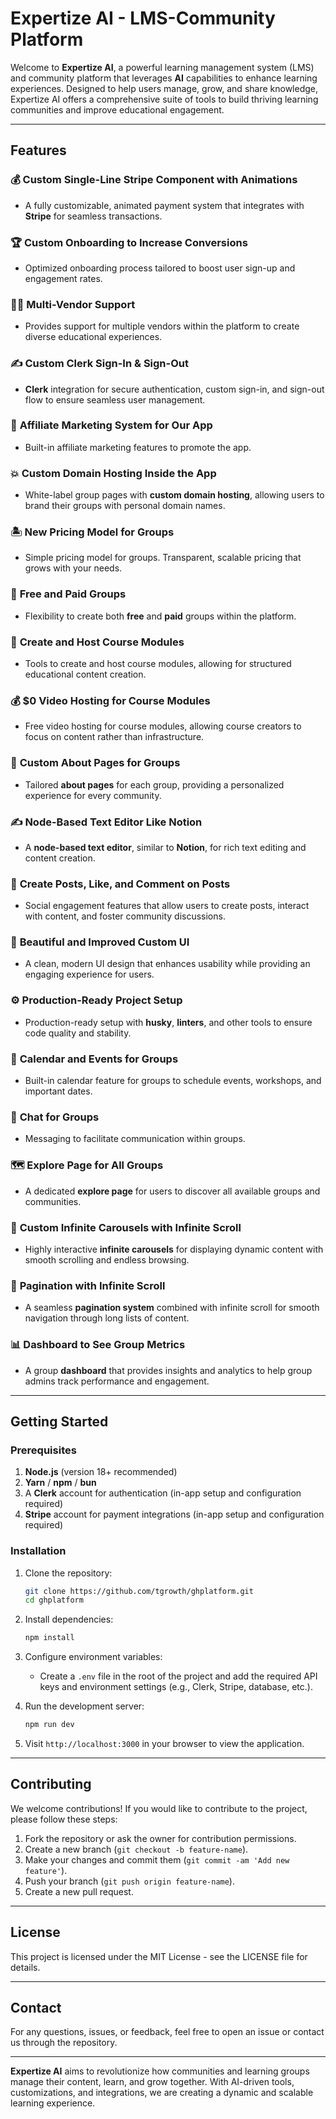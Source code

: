 # Expertize AI - LMS-Community Platform

Welcome to **Expertize AI**, a powerful learning management system (LMS) and community platform that leverages **AI** capabilities to enhance learning experiences. Designed to help users manage, grow, and share knowledge, Expertize AI offers a comprehensive suite of tools to build thriving learning communities and improve educational engagement.

---

## Features

### 💰 **Custom Single-Line Stripe Component with Animations**

-   A fully customizable, animated payment system that integrates with **Stripe** for seamless transactions.

### 🏆 **Custom Onboarding to Increase Conversions**

-   Optimized onboarding process tailored to boost user sign-up and engagement rates.

### 🧑‍💼 **Multi-Vendor Support**

-   Provides support for multiple vendors within the platform to create diverse educational experiences.

### ✍️ **Custom Clerk Sign-In & Sign-Out**

-   **Clerk** integration for secure authentication, custom sign-in, and sign-out flow to ensure seamless user management.

### 🤝 **Affiliate Marketing System for Our App**

-   Built-in affiliate marketing features to promote the app.

### 💥 **Custom Domain Hosting Inside the App**

-   White-label group pages with **custom domain hosting**, allowing users to brand their groups with personal domain names.

### 🏝️ **New Pricing Model for Groups**

-   Simple pricing model for groups. Transparent, scalable pricing that grows with your needs.

### 🎁 **Free and Paid Groups**

-   Flexibility to create both **free** and **paid** groups within the platform.

### 🎥 **Create and Host Course Modules**

-   Tools to create and host course modules, allowing for structured educational content creation.

### 💰 **$0 Video Hosting for Course Modules**

-   Free video hosting for course modules, allowing course creators to focus on content rather than infrastructure.

### 📃 **Custom About Pages for Groups**

-   Tailored **about pages** for each group, providing a personalized experience for every community.

### ✍️ **Node-Based Text Editor Like Notion**

-   A **node-based text editor**, similar to **Notion**, for rich text editing and content creation.

### 📱 **Create Posts, Like, and Comment on Posts**

-   Social engagement features that allow users to create posts, interact with content, and foster community discussions.

### 🎨 **Beautiful and Improved Custom UI**

-   A clean, modern UI design that enhances usability while providing an engaging experience for users.

### ⚙️ **Production-Ready Project Setup**

-   Production-ready setup with **husky**, **linters**, and other tools to ensure code quality and stability.

### 📅 **Calendar and Events for Groups**

-   Built-in calendar feature for groups to schedule events, workshops, and important dates.

### 💬 **Chat for Groups**

-   Messaging to facilitate communication within groups.

### 🗺️ **Explore Page for All Groups**

-   A dedicated **explore page** for users to discover all available groups and communities.

### 🛝 **Custom Infinite Carousels with Infinite Scroll**

-   Highly interactive **infinite carousels** for displaying dynamic content with smooth scrolling and endless browsing.

### 🔢 **Pagination with Infinite Scroll**

-   A seamless **pagination system** combined with infinite scroll for smooth navigation through long lists of content.

### 📊 **Dashboard to See Group Metrics**

-   A group **dashboard** that provides insights and analytics to help group admins track performance and engagement.

---

## Getting Started

### Prerequisites

1. **Node.js** (version 18+ recommended)
2. **Yarn** / **npm** / **bun**
3. A **Clerk** account for authentication (in-app setup and configuration required)
4. **Stripe** account for payment integrations (in-app setup and configuration required)

### Installation

1. Clone the repository:

    ```bash
    git clone https://github.com/tgrowth/ghplatform.git
    cd ghplatform

    ```

2. Install dependencies:

    ```bash
    npm install

    ```

3. Configure environment variables:
    - Create a `.env` file in the root of the project and add the required API keys and environment settings (e.g., Clerk, Stripe, database, etc.).
4. Run the development server:

    ```bash
    npm run dev

    ```

5. Visit `http://localhost:3000` in your browser to view the application.

---

## Contributing

We welcome contributions! If you would like to contribute to the project, please follow these steps:

1. Fork the repository or ask the owner for contribution permissions.
2. Create a new branch (`git checkout -b feature-name`).
3. Make your changes and commit them (`git commit -am 'Add new feature'`).
4. Push your branch (`git push origin feature-name`).
5. Create a new pull request.

---

## License

This project is licensed under the MIT License - see the LICENSE file for details.

---

## Contact

For any questions, issues, or feedback, feel free to open an issue or contact us through the repository.

---

**Expertize AI** aims to revolutionize how communities and learning groups manage their content, learn, and grow together. With AI-driven tools, customizations, and integrations, we are creating a dynamic and scalable learning experience.
